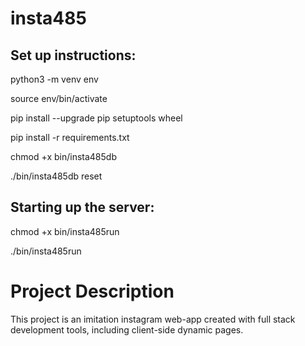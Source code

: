 # insta485
## Set up instructions:
python3 -m venv env

source env/bin/activate

pip install --upgrade pip setuptools wheel

pip install -r requirements.txt

chmod +x bin/insta485db

./bin/insta485db reset

## Starting up the server:
chmod +x bin/insta485run

./bin/insta485run

# Project Description
This project is an imitation instagram web-app created with full stack development tools, including client-side dynamic pages.
